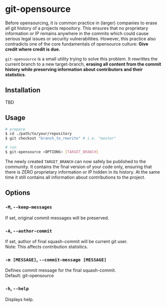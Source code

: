 # git-opensource

Before opensourcing, it is common practice in (larger) companies to erase all git history of a projects repository. This ensures that no proprietary information or IP remains anywhere in the commits which could cause serious legal issues or security vulnerabilities. However, this practice also contradicts one of the core fundamentals of opensource culture: __Give credit where credit is due.__

`git-opensource` is a small utility trying to solve this problem. It rewrittes the current branch to a new target-branch, __erasing all content from the commit history while preserving information about contributors and their statistics__.

## Installation

TBD

## Usage
```bash
# prepare
$ cd ./path/to/your/repository
$ git checkout "branch_to_rewrite" # i.e. "master"

# run
$ git-opensource <OPTIONS> [TARGET_BRANCH]
```

The newly created `TARGET_BRANCH` can now safely be published to the community. It contains the final version of your code only, ensuring that there is ZERO proprietary information or IP hidden in its history. At the same time it still contains all information about contributions to the project.


## Options

### `-M`, `--keep-messages`
If set, original commit messages will be preserved.

### `-A`, `--author-commit`
If set, author of final squash-commit will be current git user. <br>
Note: This affects contribution statistics.

### `-m [MESSAGE]`, `--commit-message [MESSAGE]`
Defines commit message for the final squash-commit. <br>
Default: git-opensource

### `-h`, `--help`
Displays help.